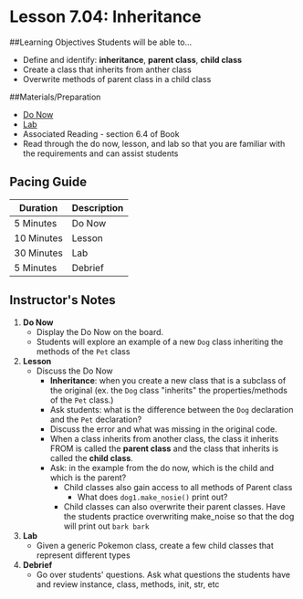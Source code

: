 # Lesson 7.04: Inheritance

##Learning Objectives
Students will be able to... 

* Define and identify: **inheritance**,  **parent class**, **child class**
* Create a class that inherits from anther class
* Overwrite methods of parent class in a child class 

##Materials/Preparation
* [Do Now]
* [Lab]
* Associated Reading - section 6.4 of Book
* Read through the do now, lesson, and lab so that you are familiar with the requirements and can assist students

## Pacing Guide
| **Duration**   | **Description** |
| ---------- | ----------- |
| 5 Minutes  | Do Now      |
| 10 Minutes | Lesson      |
| 30 Minutes | Lab         |
| 5 Minutes | Debrief  |

## Instructor's Notes

1. **Do Now**
    * Display the Do Now on the board.
    * Students will explore an example of a new `Dog` class inheriting the methods of the `Pet` class 
2. **Lesson**
	* Discuss the Do Now
		* **Inheritance**: when you create a new class that is a subclass of the original (ex. the `Dog` class "inherits" the properties/methods of the `Pet` class.) 
		* Ask students: what is the difference between the `Dog` declaration and the `Pet` declaration? 
        * Discuss the error and what was missing in the original code. 
        * When a class inherits from another class, the class it inherits FROM is called the **parent class** and the class that inherits is called the **child class**. 
		* Ask: in the example from the do now, which is the child and which is the parent?
			* Child classes also gain access to all methods of Parent class
				* What does `dog1.make_nosie()` print out? 
			* Child classes can also overwrite their parent classes. Have the students practice overwriting make_noise so that the dog will print out `bark bark`
3. **Lab**	
	* Given a generic Pokemon class, create a few child classes that represent different types
4. **Debrief**
	* Go over students' questions. Ask what questions the students have and review instance, class, methods, init, str, etc

  
[Do Now]:do_now.md
[Lab]:lab.md